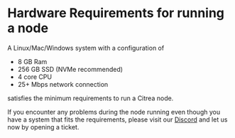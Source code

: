 # Hardware Requirements for running a node

A Linux/Mac/Windows system with a configuration of

- 8 GB Ram
- 256 GB SSD (NVMe recommended)
- 4 core CPU
- 25+ Mbps network connection

satisfies the minimum requirements to run a Citrea node. 

If you encounter any problems during the node running even though you have a system that fits the requirements, please visit our [Discord](https://discord.gg/citrea) and let us now by opening a ticket.